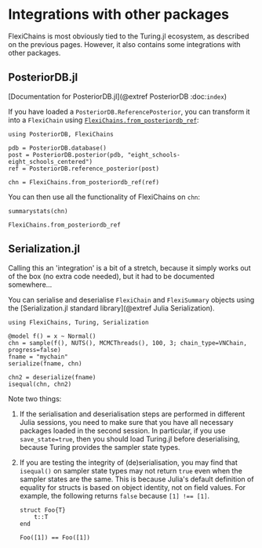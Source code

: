 # Integrations with other packages

FlexiChains is most obviously tied to the Turing.jl ecosystem, as described on the previous pages.
However, it also contains some integrations with other packages.

## PosteriorDB.jl

[Documentation for PosteriorDB.jl](@extref PosteriorDB :doc:`index`)

If you have loaded a `PosteriorDB.ReferencePosterior`, you can transform it into a `FlexiChain` using [`FlexiChains.from_posteriordb_ref`](@ref):

```@example posteriordb
using PosteriorDB, FlexiChains

pdb = PosteriorDB.database()
post = PosteriorDB.posterior(pdb, "eight_schools-eight_schools_centered")
ref = PosteriorDB.reference_posterior(post)

chn = FlexiChains.from_posteriordb_ref(ref)
```

You can then use all the functionality of FlexiChains on `chn`:

```@example posteriordb
summarystats(chn)
```

```@docs
FlexiChains.from_posteriordb_ref
```

## Serialization.jl

Calling this an 'integration' is a bit of a stretch, because it simply works out of the box (no extra code needed), but it had to be documented somewhere...

You can serialise and deserialise `FlexiChain` and `FlexiSummary` objects using the [Serialization.jl standard library](@extref Julia Serialization).

```@example serialization
using FlexiChains, Turing, Serialization

@model f() = x ~ Normal()
chn = sample(f(), NUTS(), MCMCThreads(), 100, 3; chain_type=VNChain, progress=false)
fname = "mychain"
serialize(fname, chn)
```

```@example serialization
chn2 = deserialize(fname)
isequal(chn, chn2)
```

Note two things:

1. If the serialisation and deserialisation steps are performed in different Julia sessions, you need to make sure that you have all necessary packages loaded in the second session.
In particular, if you use `save_state=true`, then you should load Turing.jl before deserialising, because Turing provides the sampler state types.

2. If you are testing the integrity of (de)serialisation, you may find that `isequal()` on sampler state types may not return `true` even when the sampler states are the same. This is because Julia's default definition of equality for structs is based on object identity, not on field values. For example, the following returns `false` because `[1] !== [1]`.

   ```@example serialization
   struct Foo{T}
       t::T
   end
   
   Foo([1]) == Foo([1])
   ```
